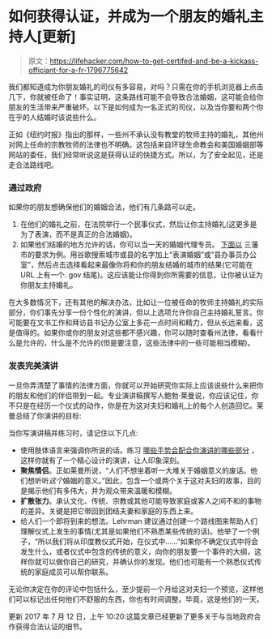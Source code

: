 # 如何获得认证，并成为一个朋友的婚礼主持人[更新]

> 原文：<https://lifehacker.com/how-to-get-certifed-and-be-a-kickass-officiant-for-a-fr-1796775642>

我们都知道成为你朋友婚礼的司仪有多容易，对吗？只需在你的手机浏览器上点击几下，你就被任命了！事实证明，这条路线可能不会导致合法婚姻，这可能会给你朋友的生活带来严重破坏。以下是如何成为一名正式的司仪，以及当你要和两个你在乎的人结婚时该说些什么。



正如《纽约时报》指出的那样，一些州不承认没有教堂的牧师主持的婚礼，其他州对网上任命的宗教牧师的法律也不明确。这包括来自环球生命教会和美国婚姻部等网站的委任，我们经常听说这是获得认证的快捷方式。所以，为了安全起见，还是走合法路线吧。

### **通过政府**

如果你的朋友想确保他们的婚姻合法，他们有几条路可以走。

1.  在他们的婚礼之前，在法院举行一个民事仪式，然后让你主持婚礼(这更多是为了表演，而不是真正的合法婚姻)。
2.  如果他们结婚的地方允许的话，你可以当一天的婚姻代理专员。 [下面以](http://sfgov.org/countyclerk/deputy-marriage-commissioner-day) 三藩市的要求为例。用谷歌搜索城市或县的名字加上“表演婚姻”或“县办事员办公室”，然后点击选择看起来最像你将和你的朋友结婚的城市的结果(它可能在 URL 上有一个. gov 结尾)。这应该能让你得到你所需要的信息，让你被认证为你朋友主持婚礼。

在大多数情况下，还有其他的解决办法，比如让一位被任命的牧师主持婚礼的实际部分，你们事先分享一份个性化的演讲，但以上选项允许你自己主持婚礼誓言。你可能要在文书工作和拜访县书记办公室上多花一点时间和精力，但从长远来看，这是值得的。如果你或你的朋友对这些都不感兴趣，你可以随时查看州法律，看看什么是允许的，什么是不允许的(但是要注意，这些法律中的一些可能相当模糊)。

### **发表完美演讲**

一旦你弄清楚了事情的法律方面，你就可以开始研究你实际上应该说些什么来把你的朋友和他们的伴侣带到一起。专业演讲稿撰写人鲍勃·莱曼说，你应该记住，你不只是在经历一个仪式的动作，你是在为这对夫妇和婚礼上的每个人创造回忆。莱曼总结了你演讲的目标:

当你写演讲稿并练习时，请记住以下几点:

*   使用肢体语言来强调你所说的话。练习 [哪些手势会配合你演讲的哪些部分](http://lifehacker.com/five-hand-gestures-to-make-you-a-better-public-speaker-1785315947) ，这样你就有了一个精心设计的演讲，让人印象深刻。
*   **聚焦情侣**。正如莱曼所说，“人们不想坐着听一大堆关于婚姻意义的废话。他们想听听*这个*婚姻的意义。”因此，包含一个或两个关于这对夫妇的故事，目的是揭示他们有多伟大，并为观众带来温暖和模糊。
*   **扩散张力**。承认文化、传统、宗教或其他可能导致家庭或客人之间不和的事物的差异。关键是把它带回到团结夫妻和家庭的东西上来。
*   给人们一个即将到来的想法。Lehrman 建议通过创建一个路线图来帮助人们理解仪式上发生的事情(尤其是如果他们不熟悉某些传统的话)。他举了一个例子，“所以我们将从印度教仪式开始，在仪式中……”如果你不确定仪式中将会发生什么，或者仪式中包含的传统的意义，向你的朋友要一个事件的大纲，这样你就可以做你自己的研究，并确认你的发现。他们也可能有一个熟悉仪式传统的家庭成员可以帮你联系。

无论你决定在你的评论中包括什么，至少提前一个月给这对夫妇一个预览，这样他们可以标记出任何他们不舒服的东西，你也有时间调整。毕竟，这是他们的一天。

更新 2017 年 7 月 12 日，上午 10:20:这篇文章已经更新了更多关于与当地政府合作获得合法认证的细节。
